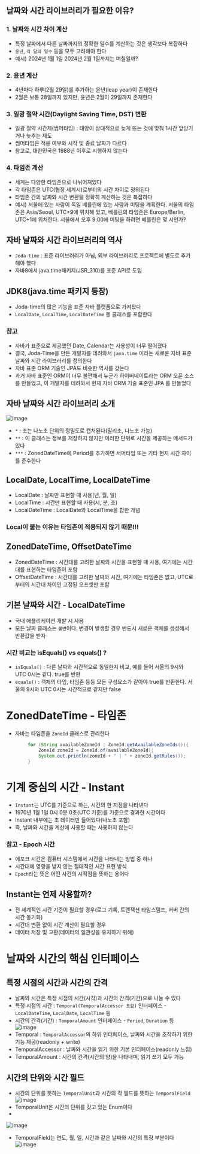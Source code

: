 ## 날짜와 시간 라이브러리가 필요한 이유?

### 1. 날짜와 시간 차이 계산
- 특정 날짜에서 다른 날짜까지의 정확한 일수를 계산하는 것은 생각보다 복잡하다
- `윤년`, `각 달의 일수` 등을 모두 고려해야 한다
- 예시) 2024년 1월 1일 2024년 2월 1일까지는 며칠일까?

### 2. 윤년 계산
- 4년마다 하루(2월 29일)를 추가하는 윤년(leap year)이 존재한다
- 2월은 보통 28일까지 있지만, 윤년은 2월이 29일까지 존재한다

### 3. 일광 절약 시간(Daylight Saving Time, DST) 변환
- 일광 절약 시간제(썸머타임) : 태양이 상대적으로 늦게 뜨는 것에 맞춰 1시간 앞당기거나 늦추는 제도
- 썸머타임은 적용 여부와 시작 및 종료 날짜가 다르다
- 참고로, 대한민국은 1988년 이후로 시행하지 않는다

### 4. 타임존 계산
- 세계는 다양한 타임존으로 나뉘어져있다
- 각 타임존은 UTC(협정 세계시)로부터의 시간 차이로 정의된다
- 타임존 간의 날짜와 시간 변환을 정확히 계산하는 것은 복잡하다
- 예시) 서울에 있는 사람이 독일 베를린에 있는 사람과 미팅을 계획한다. 서울의 타임존은 Asia/Seoul, UTC+9에 위치해 있고, 베를린의 타임존은 Europe/Berlin, UTC+1에 위치한다. 서울에서 오후 9:00에 미팅을 하려면 베를린은 몇 시인가?

 ## 자바 날짜와 시간 라이브러리의 역사
 - `Joda-time` : 표준 라이브러리가 아님, 외부 라이브러리로 프로젝트에 별도로 추가해야 했다
 - 자바8에서 java.time패키지(JSR_310)를 표준 API로 도입

## JDK8(java.time 패키지 등장)
- Joda-time의 많은 기능을 표준 자바 플랫폼으로 가져왔다
- `LocalDate`, `LocalTime`, `LocalDateTime` 등 클래스를 포함한다

### 참고
- 자바가 표준으로 제공했던 Date, Calendar는 사용성이 너무 떨어졌다
- 결국, Joda-Time을 만든 개발자를 데려와서 `java.time` 이라는 새로운 자바 표준 날짜와 시간 라이브러리를 정의한다
- 자바 표준 ORM 기술인 JPA도 비슷한 역사를 갖는다
- 과거 자바 표준인 ORM이 너무 불편해서 누군가 하이버네이트라는 ORM 오픈 소스를 만들었고, 이 개발자를 데려와서 현재 자바 ORM 기술 표준인 JPA 를 만들었다

## 자바 날짜와 시간 라이브러리 소개
![image](https://github.com/ngngs/TIL/assets/47618270/5b5f7a78-5c48-4dfa-90ac-571ee50dfe92)
- `*` : 초는 나노초 단위의 정밀도로 캡처된다(밀리초, 나노초 가능)
- `**` : 이 클래스는 정보를 저장하지 않지만 이러한 단위로 시간을 제공하는 메서드가 있다
- `***` : ZonedDateTime에 Period를 추가하면 서머타임 또는 기타 현지 시간 차이를 준수한다

 
## LocalDate, LocalTime, LocalDateTime
- LocalDate : 날짜만 표현할 때 사용(년, 월, 일)
- LocalTime : 시간만 표현할 때 사용(시, 분, 초)
- LocalDateTime : LocalDate와 LocalTime을 합한 개념

### Local이 붙는 이유는 타임존이 적용되지 않기 때문!!!

## ZonedDateTime, OffsetDateTime
- ZonedDateTime : 시간대를 고려한 날짜와 시간을 표현할 때 사용, 여기에는 시간대를 표현하는 타임존이 포함
- OffsetDateTime : 시간대를 고려한 날짜와 시간, 여기에는 타임존은 없고, UTC로부터의 시간대 차이인 고정된 오프셋만 포함


## 기본 날짜와 시간 - LocalDateTime
- 국내 애플리케이션 개발 시 사용
- 모든 날짜 클래스는 `불변`이다. 변경이 발생할 경우 반드시 새로운 객체를 생성해서 반환값을 받자

### 시간 비교는 isEquals() vs equals() ?
- `isEquals()` : 다른 날짜와 시간적으로 동일한지 비교, 예를 들어 서울의 9시와 UTC 0시는 같다. true를 반환
- `equals()` : 객체의 타입, 타임존 등등 모든 구성요소가 같아야 true를 반환한다. 서울의 9시와 UTC 0시는 시간적으로 같지만 false

# ZonedDateTime - 타임존
- 자바는 타임존을 `ZoneId` 클래스로 관리한다
```java
        for (String availableZoneId : ZoneId.getAvailableZoneIds()){
            ZoneId zoneId = ZoneId.of(availableZoneId);
            System.out.println(zoneId + " | " + zoneId.getRules());
        }
```

# 기계 중심의 시간 - Instant
- `Instant`는 UTC를 기준으로 하는, 시간의 한 지점을 나타낸다
- 1970년 1월 1일 0시 0분 0초(UTC 기준)를 기준으로 경과한 시간이다
- Instant 내부에는 초 데이터만 들어있다(나노초 포함)
- 즉, 날짜와 시간을 계산에 사용할 때는 사용하지 않는다

### 참고 - Epoch 시간
- 에포크 시간은 컴퓨터 시스템에서 시간을 나타내는 방법 중 하나
- 시간대에 영향을 받지 않는 절대적인 시간 표현 방식
- `Epoch`라는 뜻은 어떤 사건의 시작점을 뜻하는 용어다

## Instant는 언제 사용할까?
- 전 세계적인 시간 기준이 필요할 경우(로그 기록, 트랜잭션 타임스탬프, 서버 간의 시간 동기화)
- 시간대 변환 없이 시간 계산이 필요할 경우
- 데이터 저장 및 교환(데이터의 일관성을 유지하기 위해)


# 날짜와 시간의 핵심 인터페이스

## 특정 시점의 시간과 시간의 간격
- 날짜와 시간은 특정 시점의 시간(시각)과 시간의 간격(기간)으로 나눌 수 있다
- 특정 시점의 시간 : `Temporal(TemporalAccessor 포함)` 인터페이스 - `LocalDateTime`, `LocalDate`, `LocalTime` 등
- 시간의 간격(기간) : `TemporalAmount` 인터페이스 - `Period`, `Duration` 등
![image](https://github.com/ngngs/TIL/assets/47618270/7ff5b8bb-0ecc-4825-97fd-5bd31f081113)
- Temporal : `TemporalAccessor`의 하위 인터페이스, 날짜와 시간을 조작하기 위한 기능 제공(readonly + write)
- TemporalAccessor : 날짜와 시간을 읽기 위한 기본 인터페이스(readonly 느낌)
- TemporalAmount : 시간의 간격(시간의 양)을 나타내며, 읽기 쓰기 모두 가능

## 시간의 단위와 시간 필드
- 시간의 단위를 뜻하는 `TemporalUnit`과 시간의 각 필드를 뜻하는 `TemporalField`
![image](https://github.com/ngngs/TIL/assets/47618270/a006a638-500a-4278-9ecc-7e490b7d93b9)
- TemporalUnit은 시간의 단위를 갖고 있는 Enum이다
- <br>
![image](https://github.com/ngngs/TIL/assets/47618270/80d8aed2-ab56-457b-9986-b8fab29be36f)
- TemporalField는 연도, 월, 일, 시간과 같은 날짜와 시간의 특정 부분이다
![image](https://github.com/ngngs/TIL/assets/47618270/17ad5870-7fdb-4a34-8725-1ffb53a23dfb)

